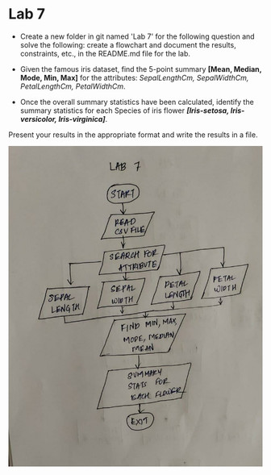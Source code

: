 # Lab 7
* Create a new folder in git named 'Lab 7' for the following question and solve the following: create a flowchart and document the results, constraints, etc., in the README.md file for the lab.

* Given the famous iris dataset, find the 5-point summary **[Mean, Median, Mode, Min, Max]** for the attributes: *SepalLengthCm, SepalWidthCm, PetalLengthCm, PetalWidthCm*.

* Once the overall summary statistics have been calculated, identify the summary statistics for each Species of iris flower ***[Iris-setosa, Iris-versicolor, Iris-virginica]***.

Present your results in the appropriate format and write the results in a file.

![lab7FlowChart](lab7FlowChart.jpg "lab7FlowChart")